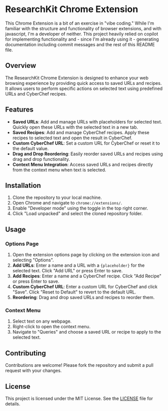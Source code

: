 # ResearchKit Chrome Extension

This Chrome Extension is a bit of an exercise in "vibe coding." While I'm familiar with the structure and functionality of browser extensions, and with javascript, I'm a developer of neither. This project heavily relied on copilot for implementing functionality and - since I'm already using it - generating documentation including commit messages and the rest of this README file.

## Overview

The ResearchKit Chrome Extension is designed to enhance your web browsing experience by providing quick access to saved URLs and recipes. It allows users to perform specific actions on selected text using predefined URLs and CyberChef recipes.

## Features

- **Saved URLs**: Add and manage URLs with placeholders for selected text. Quickly open these URLs with the selected text in a new tab.
- **Saved Recipes**: Add and manage CyberChef recipes. Apply these recipes to selected text and open the result in CyberChef.
- **Custom CyberChef URL**: Set a custom URL for CyberChef or reset it to the default value.
- **Drag and Drop Reordering**: Easily reorder saved URLs and recipes using drag and drop functionality.
- **Context Menu Integration**: Access saved URLs and recipes directly from the context menu when text is selected.

## Installation

1. Clone the repository to your local machine.
2. Open Chrome and navigate to `chrome://extensions/`.
3. Enable "Developer mode" using the toggle in the top right corner.
4. Click "Load unpacked" and select the cloned repository folder.

## Usage

### Options Page

1. Open the extension options page by clicking on the extension icon and selecting "Options".
2. **Add URLs**: Enter a name and a URL with a `{placeholder}` for the selected text. Click "Add URL" or press Enter to save.
3. **Add Recipes**: Enter a name and a CyberChef recipe. Click "Add Recipe" or press Enter to save.
4. **Custom CyberChef URL**: Enter a custom URL for CyberChef and click "Save". Click "Reset to Default" to revert to the default URL.
5. **Reordering**: Drag and drop saved URLs and recipes to reorder them.

### Context Menu

1. Select text on any webpage.
2. Right-click to open the context menu.
3. Navigate to "Queries" and choose a saved URL or recipe to apply to the selected text.

## Contributing

Contributions are welcome! Please fork the repository and submit a pull request with your changes.

## License

This project is licensed under the MIT License. See the [LICENSE](LICENSE) file for details.
